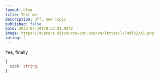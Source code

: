```yaml
---
layout: blog
title: Test me
description: Uff, new Topic
published: false
date: 2022-07-19T20:52:01.927Z
image: https://avatars.discourse-cdn.com/v4/letter/l/74df32/45.png
rating: 2
---
```

Yes, finally

```typescript
{
  sick: string;
}
```